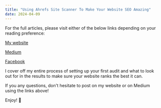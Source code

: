 ```yaml
---
title: "Using Ahrefs Site Scanner To Make Your Website SEO Amazing"
date: 2024-04-09
---
```


For the full articles, please visit either of the below links depending on your reading preference:

[My website](https://mharwood.uk/using-ahrefs-site-scanner-to-make-your-website-seo-amazing/)

[Medium](https://it-delinquent.medium.com/using-ahrefs-site-scanner-to-make-your-website-seo-amazing-316aea5d58a6)

[Facebook](https://www.facebook.com/61557606906764/posts/122116029644253563/?mibextid=WC7FNe&rdid=rOmZ0FjFtct30BCI)

I cover off my entire process of setting up your first audit and what to look out for in the results to make sure your website ranks the best it can.

If you any questions, don't hesitate to post on my website or on Medium using the links above!

Enjoy! 🎉
